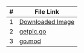 
| # | File Link | 
| - | -------- |
| 1 | [Downloaded Image](https://github.com/ACHarrison32/4143-PLC/blob/main/Assignments/P03%20-%202nd/Code%20Files/GetPic/downloaded_image.jpg) | 
| 2 | [getpic.go](https://github.com/ACHarrison32/4143-PLC/blob/main/Assignments/P03%20-%202nd/Code%20Files/GetPic/getpic.go) | 
| 3 | [go.mod](https://github.com/ACHarrison32/4143-PLC/blob/main/Assignments/P03%20-%202nd/Code%20Files/GetPic/go.mod) |

